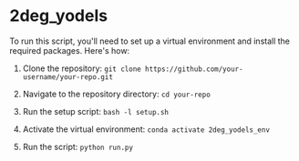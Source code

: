 # 2deg_yodels

To run this script, you'll need to set up a virtual environment and install the required packages. Here's how:

1. Clone the repository:
`git clone https://github.com/your-username/your-repo.git`

 
2. Navigate to the repository directory:
`cd your-repo`


3. Run the setup script:
`bash -l setup.sh`


4. Activate the virtual environment:
`conda activate 2deg_yodels_env`


5. Run the script:
`python run.py`



